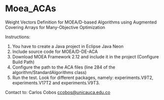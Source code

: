 # Moea_ACAs
Weight Vectors Definition for MOEA/D-based Algorithms using Augmented Covering Arrays for Many-Objective Optimization

Instructions:
1. You have to create a Java project in Eclipse Java Neon
2. Include source code for MOEA/D-DE-ACA
3. Download MOEA Framework 2.12 and include it in the project (Configure Build Path)
4. Configure the path to the ACA files (line 284 of the algorithm/StandardAlgorithms class)
5. Run the test. Look for different packages, namely: experiments.V9T2, experiments.V17T2 and experiments.V9T3.

Contact to: Carlos Cobos <ccobos@unicauca.edu.co>
